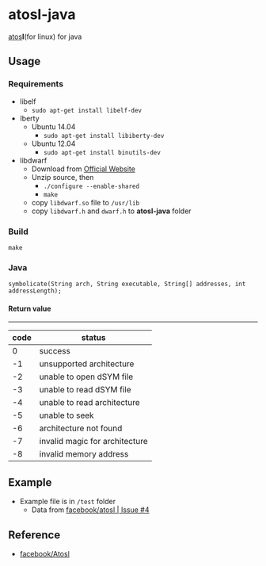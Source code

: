 # atosl-java
[atos](https://developer.apple.com/library/mac/documentation/Darwin/Reference/ManPages/man1/atos.1.html)**l**(for linux) for java

## Usage
### Requirements

* libelf
	* `sudo apt-get install libelf-dev`
* Iberty
	* Ubuntu 14.04 
		* `sudo apt-get install libiberty-dev` 
	* Ubuntu 12.04
		* `sudo apt-get install binutils-dev`
* libdwarf
	* Download from [Official Website](http://www.prevanders.net/dwarf.html)
	* Unzip source, then 
		* `./configure --enable-shared`
		* `make`
	* copy `libdwarf.so` file to `/usr/lib`
	* copy `libdwarf.h` and `dwarf.h` to **atosl-java** folder 

### Build

```
make
```

### Java
```
symbolicate(String arch, String executable, String[] addresses, int addressLength);
```

#### Return value
---

| code | status |
| --- | --- |
| 0 | success |
| -1 | unsupported architecture |
| -2 | unable to open dSYM file |
| -3 | unable to read dSYM file |
| -4 | unable to read architecture |
| -5 | unable to seek |
| -6 | architecture not found |
| -7 | invalid magic for architecture |
| -8 | invalid memory address |


## Example
* Example file is in `/test` folder
	* Data from [facebook/atosl | Issue #4](https://github.com/facebook/atosl/issues/4#issuecomment-36735953) 

## Reference
* [facebook/Atosl](https://github.com/facebook/atosl)
